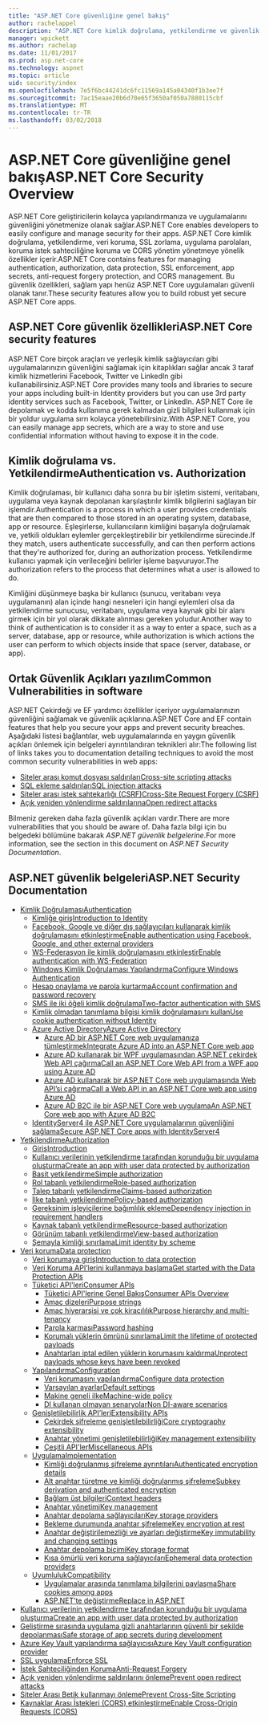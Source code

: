 ```yaml
---
title: "ASP.NET Core güvenliğine genel bakış"
author: rachelappel
description: "ASP.NET Core kimlik doğrulama, yetkilendirme ve güvenlik temel kavramları hakkında bilgi edinin."
manager: wpickett
ms.author: rachelap
ms.date: 11/01/2017
ms.prod: asp.net-core
ms.technology: aspnet
ms.topic: article
uid: security/index
ms.openlocfilehash: 7e5f6bc44241dc6fc11569a145a04340f1b3ee7f
ms.sourcegitcommit: 7ac15eaae20b6d70e65f3650af050a7880115cbf
ms.translationtype: MT
ms.contentlocale: tr-TR
ms.lasthandoff: 03/02/2018
---
```

# <a name="aspnet-core-security-overview"></a><span data-ttu-id="b2a05-103">ASP.NET Core güvenliğine genel bakış</span><span class="sxs-lookup"><span data-stu-id="b2a05-103">ASP.NET Core Security Overview</span></span>

<span data-ttu-id="b2a05-104">ASP.NET Core geliştiricilerin kolayca yapılandırmanıza ve uygulamalarını güvenliğini yönetmenize olanak sağlar.</span><span class="sxs-lookup"><span data-stu-id="b2a05-104">ASP.NET Core enables developers to easily configure and manage security for their apps.</span></span> <span data-ttu-id="b2a05-105">ASP.NET Core kimlik doğrulama, yetkilendirme, veri koruma, SSL zorlama, uygulama parolaları, koruma istek sahteciliğine koruma ve CORS yönetim yönetmeye yönelik özellikler içerir.</span><span class="sxs-lookup"><span data-stu-id="b2a05-105">ASP.NET Core contains features for managing authentication, authorization, data protection, SSL enforcement, app secrets, anti-request forgery protection, and CORS management.</span></span> <span data-ttu-id="b2a05-106">Bu güvenlik özellikleri, sağlam yapı henüz ASP.NET Core uygulamaları güvenli olanak tanır.</span><span class="sxs-lookup"><span data-stu-id="b2a05-106">These security features allow you to build robust yet secure ASP.NET Core apps.</span></span>

## <a name="aspnet-core-security-features"></a><span data-ttu-id="b2a05-107">ASP.NET Core güvenlik özellikleri</span><span class="sxs-lookup"><span data-stu-id="b2a05-107">ASP.NET Core security features</span></span>

<span data-ttu-id="b2a05-108">ASP.NET Core birçok araçları ve yerleşik kimlik sağlayıcıları gibi uygulamalarınızın güvenliğini sağlamak için kitaplıkları sağlar ancak 3 taraf kimlik hizmetlerini Facebook, Twitter ve LinkedIn gibi kullanabilirsiniz.</span><span class="sxs-lookup"><span data-stu-id="b2a05-108">ASP.NET Core provides many tools and libraries to secure your apps including built-in Identity providers but you can use 3rd party identity services such as Facebook, Twitter, or LinkedIn.</span></span> <span data-ttu-id="b2a05-109">ASP.NET Core ile depolamak ve kodda kullanıma gerek kalmadan gizli bilgileri kullanmak için bir yoldur uygulama sırrı kolayca yönetebilirsiniz.</span><span class="sxs-lookup"><span data-stu-id="b2a05-109">With ASP.NET Core, you can easily manage app secrets, which are a way to store and use confidential information without having to expose it in the code.</span></span>

## <a name="authentication-vs-authorization"></a><span data-ttu-id="b2a05-110">Kimlik doğrulama vs. Yetkilendirme</span><span class="sxs-lookup"><span data-stu-id="b2a05-110">Authentication vs. Authorization</span></span>

<span data-ttu-id="b2a05-111">Kimlik doğrulaması, bir kullanıcı daha sonra bu bir işletim sistemi, veritabanı, uygulama veya kaynak depolanan karşılaştırılır kimlik bilgilerini sağlayan bir işlemdir.</span><span class="sxs-lookup"><span data-stu-id="b2a05-111">Authentication is a process in which a user provides credentials that are then compared to those stored in an operating system, database, app or resource.</span></span> <span data-ttu-id="b2a05-112">Eşleşirlerse, kullanıcıların kimliğini başarıyla doğrulamak ve, yetkili oldukları eylemler gerçekleştirebilir bir yetkilendirme sürecinde.</span><span class="sxs-lookup"><span data-stu-id="b2a05-112">If they match, users authenticate successfully, and can then perform actions that they're authorized for, during an authorization process.</span></span> <span data-ttu-id="b2a05-113">Yetkilendirme kullanıcı yapmak için verileceğini belirler işleme başvuruyor.</span><span class="sxs-lookup"><span data-stu-id="b2a05-113">The authorization refers to the process that determines what a user is allowed to do.</span></span>

<span data-ttu-id="b2a05-114">Kimliğini düşünmeye başka bir kullanıcı (sunucu, veritabanı veya uygulamanın) alan içinde hangi nesneleri için hangi eylemleri olsa da yetkilendirme sunucusu, veritabanı, uygulama veya kaynak gibi bir alanı girmek için bir yol olarak dikkate alınması gereken yoludur.</span><span class="sxs-lookup"><span data-stu-id="b2a05-114">Another way to think of authentication is to consider it as a way to enter a space, such as a server, database, app or resource, while authorization is which actions the user can perform to which objects inside that space (server, database, or app).</span></span>

## <a name="common-vulnerabilities-in-software"></a><span data-ttu-id="b2a05-115">Ortak Güvenlik Açıkları yazılım</span><span class="sxs-lookup"><span data-stu-id="b2a05-115">Common Vulnerabilities in software</span></span>

<span data-ttu-id="b2a05-116">ASP.NET Çekirdeği ve EF yardımcı özellikler içeriyor uygulamalarınızın güvenliğini sağlamak ve güvenlik açıklarına.</span><span class="sxs-lookup"><span data-stu-id="b2a05-116">ASP.NET Core and EF contain features that help you secure your apps and prevent security breaches.</span></span> <span data-ttu-id="b2a05-117">Aşağıdaki listesi bağlantılar, web uygulamalarında en yaygın güvenlik açıkları önlemek için belgeleri ayrıntılandıran teknikleri alır:</span><span class="sxs-lookup"><span data-stu-id="b2a05-117">The following list of links takes you to documentation detailing techniques to avoid the most common security vulnerabilities in web apps:</span></span>

* [<span data-ttu-id="b2a05-118">Siteler arası komut dosyası saldırıları</span><span class="sxs-lookup"><span data-stu-id="b2a05-118">Cross-site scripting attacks</span></span>](https://docs.microsoft.com/aspnet/core/security/cross-site-scripting)
* [<span data-ttu-id="b2a05-119">SQL ekleme saldırıları</span><span class="sxs-lookup"><span data-stu-id="b2a05-119">SQL injection attacks</span></span>](https://docs.microsoft.com/ef/core/querying/raw-sql)
* [<span data-ttu-id="b2a05-120">Siteler arası istek sahtekarlığı (CSRF)</span><span class="sxs-lookup"><span data-stu-id="b2a05-120">Cross-Site Request Forgery (CSRF)</span></span>](https://docs.microsoft.com/aspnet/core/security/anti-request-forgery)
* [<span data-ttu-id="b2a05-121">Açık yeniden yönlendirme saldırılarına</span><span class="sxs-lookup"><span data-stu-id="b2a05-121">Open redirect attacks</span></span>](https://docs.microsoft.com/aspnet/core/security/preventing-open-redirects)

<span data-ttu-id="b2a05-122">Bilmeniz gereken daha fazla güvenlik açıkları vardır.</span><span class="sxs-lookup"><span data-stu-id="b2a05-122">There are more vulnerabilities that you should be aware of.</span></span> <span data-ttu-id="b2a05-123">Daha fazla bilgi için bu belgedeki bölümüne bakarak *ASP.NET güvenlik belgelerine*.</span><span class="sxs-lookup"><span data-stu-id="b2a05-123">For more information, see the section in this document on *ASP.NET Security Documentation*.</span></span>

## <a name="aspnet-security-documentation"></a><span data-ttu-id="b2a05-124">ASP.NET güvenlik belgeleri</span><span class="sxs-lookup"><span data-stu-id="b2a05-124">ASP.NET Security Documentation</span></span>

*   [<span data-ttu-id="b2a05-125">Kimlik Doğrulaması</span><span class="sxs-lookup"><span data-stu-id="b2a05-125">Authentication</span></span>](authentication/index.md)
    *   [<span data-ttu-id="b2a05-126">Kimliğe giriş</span><span class="sxs-lookup"><span data-stu-id="b2a05-126">Introduction to Identity</span></span>](authentication/identity.md)
    *   [<span data-ttu-id="b2a05-127">Facebook, Google ve diğer dış sağlayıcıları kullanarak kimlik doğrulamasını etkinleştirme</span><span class="sxs-lookup"><span data-stu-id="b2a05-127">Enable authentication using Facebook, Google, and other external providers</span></span>](authentication/social/index.md)
    *   [<span data-ttu-id="b2a05-128">WS-Federasyon ile kimlik doğrulamasını etkinleştir</span><span class="sxs-lookup"><span data-stu-id="b2a05-128">Enable authentication with WS-Federation</span></span>](authentication/ws-federation.md)
    * [<span data-ttu-id="b2a05-129">Windows Kimlik Doğrulaması Yapılandırma</span><span class="sxs-lookup"><span data-stu-id="b2a05-129">Configure Windows Authentication</span></span>](authentication/windowsauth.md)
    *   [<span data-ttu-id="b2a05-130">Hesap onaylama ve parola kurtarma</span><span class="sxs-lookup"><span data-stu-id="b2a05-130">Account confirmation and password recovery</span></span>](authentication/accconfirm.md)
    *   [<span data-ttu-id="b2a05-131">SMS ile iki öğeli kimlik doğrulama</span><span class="sxs-lookup"><span data-stu-id="b2a05-131">Two-factor authentication with SMS</span></span>](authentication/2fa.md)
    *   [<span data-ttu-id="b2a05-132">Kimlik olmadan tanımlama bilgisi kimlik doğrulamasını kullan</span><span class="sxs-lookup"><span data-stu-id="b2a05-132">Use cookie authentication without Identity</span></span>](authentication/cookie.md)
    *   [<span data-ttu-id="b2a05-133">Azure Active Directory</span><span class="sxs-lookup"><span data-stu-id="b2a05-133">Azure Active Directory</span></span>](authentication/azure-active-directory/index.md)
        *   [<span data-ttu-id="b2a05-134">Azure AD bir ASP.NET Core web uygulamanıza tümleştirmek</span><span class="sxs-lookup"><span data-stu-id="b2a05-134">Integrate Azure AD into an ASP.NET Core web app</span></span>](https://azure.microsoft.com/documentation/samples/active-directory-dotnet-webapp-openidconnect-aspnetcore/)
        *   [<span data-ttu-id="b2a05-135">Azure AD kullanarak bir WPF uygulamasından ASP.NET çekirdek Web API çağırma</span><span class="sxs-lookup"><span data-stu-id="b2a05-135">Call an ASP.NET Core Web API from a WPF app using Azure AD</span></span>](https://azure.microsoft.com/documentation/samples/active-directory-dotnet-native-aspnetcore/)
        *   [<span data-ttu-id="b2a05-136">Azure AD kullanarak bir ASP.NET Core web uygulamasında Web API’si çağırma</span><span class="sxs-lookup"><span data-stu-id="b2a05-136">Call a Web API in an ASP.NET Core web app using Azure AD</span></span>](https://azure.microsoft.com/documentation/samples/active-directory-dotnet-webapp-webapi-openidconnect-aspnetcore/)
        *   [<span data-ttu-id="b2a05-137">Azure AD B2C ile bir ASP.NET Core web uygulama</span><span class="sxs-lookup"><span data-stu-id="b2a05-137">An ASP.NET Core web app with Azure AD B2C</span></span>](https://azure.microsoft.com/resources/samples/active-directory-b2c-dotnetcore-webapp/)
    *   [<span data-ttu-id="b2a05-138">IdentityServer4 ile ASP.NET Core uygulamalarının güvenliğini sağlama</span><span class="sxs-lookup"><span data-stu-id="b2a05-138">Secure ASP.NET Core apps with IdentityServer4</span></span>](https://identityserver4.readthedocs.io)
*   [<span data-ttu-id="b2a05-139">Yetkilendirme</span><span class="sxs-lookup"><span data-stu-id="b2a05-139">Authorization</span></span>](authorization/index.md)
    *   [<span data-ttu-id="b2a05-140">Giriş</span><span class="sxs-lookup"><span data-stu-id="b2a05-140">Introduction</span></span>](authorization/introduction.md)
    *   [<span data-ttu-id="b2a05-141">Kullanıcı verilerinin yetkilendirme tarafından korunduğu bir uygulama oluşturma</span><span class="sxs-lookup"><span data-stu-id="b2a05-141">Create an app with user data protected by authorization</span></span>](xref:security/authorization/secure-data)
    *   [<span data-ttu-id="b2a05-142">Basit yetkilendirme</span><span class="sxs-lookup"><span data-stu-id="b2a05-142">Simple authorization</span></span>](authorization/simple.md)
    *   [<span data-ttu-id="b2a05-143">Rol tabanlı yetkilendirme</span><span class="sxs-lookup"><span data-stu-id="b2a05-143">Role-based authorization</span></span>](authorization/roles.md)
    *   [<span data-ttu-id="b2a05-144">Talep tabanlı yetkilendirme</span><span class="sxs-lookup"><span data-stu-id="b2a05-144">Claims-based authorization</span></span>](authorization/claims.md)
    *   [<span data-ttu-id="b2a05-145">İlke tabanlı yetkilendirme</span><span class="sxs-lookup"><span data-stu-id="b2a05-145">Policy-based authorization</span></span>](authorization/policies.md)
    *   [<span data-ttu-id="b2a05-146">Gereksinim işleyicilerine bağımlılık ekleme</span><span class="sxs-lookup"><span data-stu-id="b2a05-146">Dependency injection in requirement handlers</span></span>](authorization/dependencyinjection.md)
    *   [<span data-ttu-id="b2a05-147">Kaynak tabanlı yetkilendirme</span><span class="sxs-lookup"><span data-stu-id="b2a05-147">Resource-based authorization</span></span>](authorization/resourcebased.md)
    *   [<span data-ttu-id="b2a05-148">Görünüm tabanlı yetkilendirme</span><span class="sxs-lookup"><span data-stu-id="b2a05-148">View-based authorization</span></span>](authorization/views.md)
    *   [<span data-ttu-id="b2a05-149">Şemayla kimliği sınırlama</span><span class="sxs-lookup"><span data-stu-id="b2a05-149">Limit identity by scheme</span></span>](authorization/limitingidentitybyscheme.md)
*   [<span data-ttu-id="b2a05-150">Veri koruma</span><span class="sxs-lookup"><span data-stu-id="b2a05-150">Data protection</span></span>](data-protection/index.md)
    *   [<span data-ttu-id="b2a05-151">Veri korumaya giriş</span><span class="sxs-lookup"><span data-stu-id="b2a05-151">Introduction to data protection</span></span>](data-protection/introduction.md)
    *   [<span data-ttu-id="b2a05-152">Veri Koruma API’lerini kullanmaya başlama</span><span class="sxs-lookup"><span data-stu-id="b2a05-152">Get started with the Data Protection APIs</span></span>](data-protection/using-data-protection.md)
    *   [<span data-ttu-id="b2a05-153">Tüketici API'leri</span><span class="sxs-lookup"><span data-stu-id="b2a05-153">Consumer APIs</span></span>](data-protection/consumer-apis/index.md)
        *   [<span data-ttu-id="b2a05-154">Tüketici API'lerine Genel Bakış</span><span class="sxs-lookup"><span data-stu-id="b2a05-154">Consumer APIs Overview</span></span>](data-protection/consumer-apis/overview.md)
        *   [<span data-ttu-id="b2a05-155">Amaç dizeleri</span><span class="sxs-lookup"><span data-stu-id="b2a05-155">Purpose strings</span></span>](data-protection/consumer-apis/purpose-strings.md)
        *   [<span data-ttu-id="b2a05-156">Amaç hiyerarşisi ve çok kiracılılık</span><span class="sxs-lookup"><span data-stu-id="b2a05-156">Purpose hierarchy and multi-tenancy</span></span>](data-protection/consumer-apis/purpose-strings-multitenancy.md)
        *   [<span data-ttu-id="b2a05-157">Parola karması</span><span class="sxs-lookup"><span data-stu-id="b2a05-157">Password hashing</span></span>](data-protection/consumer-apis/password-hashing.md)
        *   [<span data-ttu-id="b2a05-158">Korumalı yüklerin ömrünü sınırlama</span><span class="sxs-lookup"><span data-stu-id="b2a05-158">Limit the lifetime of protected payloads</span></span>](data-protection/consumer-apis/limited-lifetime-payloads.md)
        *   [<span data-ttu-id="b2a05-159">Anahtarları iptal edilen yüklerin korumasını kaldırma</span><span class="sxs-lookup"><span data-stu-id="b2a05-159">Unprotect payloads whose keys have been revoked</span></span>](data-protection/consumer-apis/dangerous-unprotect.md)
    *   [<span data-ttu-id="b2a05-160">Yapılandırma</span><span class="sxs-lookup"><span data-stu-id="b2a05-160">Configuration</span></span>](data-protection/configuration/index.md)
        *   [<span data-ttu-id="b2a05-161">Veri korumasını yapılandırma</span><span class="sxs-lookup"><span data-stu-id="b2a05-161">Configure data protection</span></span>](data-protection/configuration/overview.md)
        *   [<span data-ttu-id="b2a05-162">Varsayılan ayarlar</span><span class="sxs-lookup"><span data-stu-id="b2a05-162">Default settings</span></span>](data-protection/configuration/default-settings.md)
        *   [<span data-ttu-id="b2a05-163">Makine geneli ilke</span><span class="sxs-lookup"><span data-stu-id="b2a05-163">Machine-wide policy</span></span>](data-protection/configuration/machine-wide-policy.md)
        *   [<span data-ttu-id="b2a05-164">DI kullanan olmayan senaryolar</span><span class="sxs-lookup"><span data-stu-id="b2a05-164">Non DI-aware scenarios</span></span>](data-protection/configuration/non-di-scenarios.md)
    *   [<span data-ttu-id="b2a05-165">Genişletilebilirlik API’leri</span><span class="sxs-lookup"><span data-stu-id="b2a05-165">Extensibility APIs</span></span>](data-protection/extensibility/index.md)
        *   [<span data-ttu-id="b2a05-166">Çekirdek şifreleme genişletilebilirliği</span><span class="sxs-lookup"><span data-stu-id="b2a05-166">Core cryptography extensibility</span></span>](data-protection/extensibility/core-crypto.md)
        *   [<span data-ttu-id="b2a05-167">Anahtar yönetimi genişletilebilirliği</span><span class="sxs-lookup"><span data-stu-id="b2a05-167">Key management extensibility</span></span>](data-protection/extensibility/key-management.md)
        *   [<span data-ttu-id="b2a05-168">Çeşitli API'ler</span><span class="sxs-lookup"><span data-stu-id="b2a05-168">Miscellaneous APIs</span></span>](data-protection/extensibility/misc-apis.md)
    *   [<span data-ttu-id="b2a05-169">Uygulama</span><span class="sxs-lookup"><span data-stu-id="b2a05-169">Implementation</span></span>](data-protection/implementation/index.md)
        *   [<span data-ttu-id="b2a05-170">Kimliği doğrulanmış şifreleme ayrıntıları</span><span class="sxs-lookup"><span data-stu-id="b2a05-170">Authenticated encryption details</span></span>](data-protection/implementation/authenticated-encryption-details.md)
        *   [<span data-ttu-id="b2a05-171">Alt anahtar türetme ve kimliği doğrulanmış şifreleme</span><span class="sxs-lookup"><span data-stu-id="b2a05-171">Subkey derivation and authenticated encryption</span></span>](data-protection/implementation/subkeyderivation.md)
        *   [<span data-ttu-id="b2a05-172">Bağlam üst bilgileri</span><span class="sxs-lookup"><span data-stu-id="b2a05-172">Context headers</span></span>](data-protection/implementation/context-headers.md)
        *   [<span data-ttu-id="b2a05-173">Anahtar yönetimi</span><span class="sxs-lookup"><span data-stu-id="b2a05-173">Key management</span></span>](data-protection/implementation/key-management.md)
        *   [<span data-ttu-id="b2a05-174">Anahtar depolama sağlayıcıları</span><span class="sxs-lookup"><span data-stu-id="b2a05-174">Key storage providers</span></span>](data-protection/implementation/key-storage-providers.md)
        *   [<span data-ttu-id="b2a05-175">Bekleme durumunda anahtar şifreleme</span><span class="sxs-lookup"><span data-stu-id="b2a05-175">Key encryption at rest</span></span>](data-protection/implementation/key-encryption-at-rest.md)
        *   [<span data-ttu-id="b2a05-176">Anahtar değiştirilemezliği ve ayarları değiştirme</span><span class="sxs-lookup"><span data-stu-id="b2a05-176">Key immutability and changing settings</span></span>](data-protection/implementation/key-immutability.md)
        *   [<span data-ttu-id="b2a05-177">Anahtar depolama biçimi</span><span class="sxs-lookup"><span data-stu-id="b2a05-177">Key storage format</span></span>](data-protection/implementation/key-storage-format.md)
        *   [<span data-ttu-id="b2a05-178">Kısa ömürlü veri koruma sağlayıcıları</span><span class="sxs-lookup"><span data-stu-id="b2a05-178">Ephemeral data protection providers</span></span>](data-protection/implementation/key-storage-ephemeral.md)
    *   [<span data-ttu-id="b2a05-179">Uyumluluk</span><span class="sxs-lookup"><span data-stu-id="b2a05-179">Compatibility</span></span>](data-protection/compatibility/index.md)
        *   [<span data-ttu-id="b2a05-180">Uygulamalar arasında tanımlama bilgilerini paylaşma</span><span class="sxs-lookup"><span data-stu-id="b2a05-180">Share cookies among apps</span></span>](data-protection/compatibility/cookie-sharing.md)
        *   [<span data-ttu-id="b2a05-181">ASP.NET’te <machineKey> değiştirme</span><span class="sxs-lookup"><span data-stu-id="b2a05-181">Replace <machineKey> in ASP.NET</span></span>](data-protection/compatibility/replacing-machinekey.md)
*   [<span data-ttu-id="b2a05-182">Kullanıcı verilerinin yetkilendirme tarafından korunduğu bir uygulama oluşturma</span><span class="sxs-lookup"><span data-stu-id="b2a05-182">Create an app with user data protected by authorization</span></span>](xref:security/authorization/secure-data)
*   [<span data-ttu-id="b2a05-183">Geliştirme sırasında uygulama gizli anahtarlarının güvenli bir şekilde depolanması</span><span class="sxs-lookup"><span data-stu-id="b2a05-183">Safe storage of app secrets during development</span></span>](app-secrets.md)
*   [<span data-ttu-id="b2a05-184">Azure Key Vault yapılandırma sağlayıcısı</span><span class="sxs-lookup"><span data-stu-id="b2a05-184">Azure Key Vault configuration provider</span></span>](key-vault-configuration.md)
*   [<span data-ttu-id="b2a05-185">SSL uygulama</span><span class="sxs-lookup"><span data-stu-id="b2a05-185">Enforce SSL</span></span>](enforcing-ssl.md)
*   [<span data-ttu-id="b2a05-186">İstek Sahteciliğinden Koruma</span><span class="sxs-lookup"><span data-stu-id="b2a05-186">Anti-Request Forgery</span></span>](anti-request-forgery.md)
*   [<span data-ttu-id="b2a05-187">Açık yeniden yönlendirme saldırılarını önleme</span><span class="sxs-lookup"><span data-stu-id="b2a05-187">Prevent open redirect attacks</span></span>](preventing-open-redirects.md)
*   [<span data-ttu-id="b2a05-188">Siteler Arası Betik kullanmayı önleme</span><span class="sxs-lookup"><span data-stu-id="b2a05-188">Prevent Cross-Site Scripting</span></span>](cross-site-scripting.md)
*   [<span data-ttu-id="b2a05-189">Kaynaklar Arası İstekleri (CORS) etkinleştirme</span><span class="sxs-lookup"><span data-stu-id="b2a05-189">Enable Cross-Origin Requests (CORS)</span></span>](cors.md)
